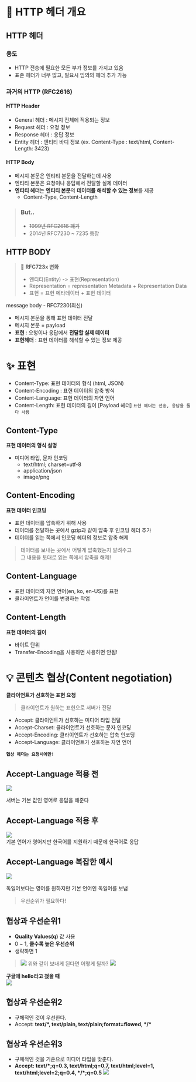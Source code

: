 
# 📑 HTTP 헤더 개요
## HTTP 헤더
### 용도
- HTTP 전송에 필요한 모든 부가 정보를 가지고 있음
- 표준 헤더가 너무 많고, 필요시 임의의 헤더 추가 가능

### 과거의 HTTP (RFC2616)
#### HTTP Header
- General 헤더 : 메시지 전체에 적용되는 정보
- Request 헤더 : 요청 정보
- Response 헤더 : 응답 정보
- Entity 헤더 :  엔티티 바디 정보 (ex. Content-Type : text/html, Content-Length: 3423)

#### HTTP Body
- 메시지 본문은 엔티티 본문을 전달하는데 사용
- 엔티티 본문은 요청이나 응답에서 전달할 실제 데이터
- **엔티티 헤더**는 **엔티티 본문**의 **데이터를 해석할 수 있는 정보**를 제공
  - Content-Type, Content-Length


> ### But..
> - ~~1999년 RFC2616 폐기~~
> - 2014년 RFC7230 ~ 7235 등장


## HTTP BODY
> 🎈 **RFC723x 변화**
> - 엔티티(Entity) -> 표현(Representation)
> - Representation = representation Metadata + Representation Data
> - 표현 = 표현 메타데이터 + 표현 데이터

 message body - RFC7230(최신)
 - 메시지 본문을 통해 표현 데이터 전달
 - 메시지 본문 = payload
 - **표현** : 요청이나 응답에서 **전달할 실제 데이터**
 - **표현헤더** : 표현 데이터를 해석할 수 있는 정보 제공

# ✨ 표현
 - Content-Type: 표현 데이터의 형식 (html, JSON)
 - Content-Encoding : 표현 데이터의 압축 방식 
 - Content-Language: 표현 데이터의 자연 언어
 - Content-Length: 표현 데이터의 길이 [Payload 헤더]
 `표현 헤더는 전송, 응답을 둘 다 사용`
 
 
## Content-Type
**표현 데이터의 형식 설명**
- 미디어 타입, 문자 인코딩
  - text/html; charset=utf-8
  - application/json
  - image/png

## Content-Encoding
**표현 데이터 인코딩**
- 표현 데이터를 압축하기 위해 사용
- 데이터를 전달하는 곳에서 gzip과 같이 압축 후 인코딩 헤더 추가
- 데이터를 읽는 쪽에서 인코딩 헤더의 정보로 압축 해제

> 데이터를 보내는 곳에서 어떻게 압축했는지 알려주고  
> 그 내용을 토대로 읽는 쪽에서 압축을 해제!

## Content-Language
- 표현 데이터의 자연 언어(en, ko, en-US)를 표현
- 클라이언트가 언어를 변경하는 작업

## Content-Length
**표현 데이터의 길이**
- 바이트 단위
- Transfer-Encoding을 사용하면 사용하면 안됨!

# 💡 콘텐츠 협상(Content negotiation)
**클라이언트가 선호하는 표현 요청**
> 클라이언트가 원하는 표현으로 서버가 전달

- Accept: 클라이언트가 선호하는 미디어 타입 전달
- Accept-Charset: 클라이언트가 선호하는 문자 인코딩
- Accept-Encoding: 클라이언트가 선호하는 압축 인코딩
- Accept-Language: 클라이언트가 선호하는 자연 언어

**`협상 헤더는 요청시에만!`**

## Accept-Language 적용 전
![](https://velog.velcdn.com/images/f1v3/post/e4860cf2-d0c9-4a5a-8732-236caca1c8ec/image.png)

서버는 기본 값인 영어로 응답을 해준다

## Accept-Language 적용 후 
![](https://velog.velcdn.com/images/f1v3/post/3e194f19-d7aa-41ab-b0d1-c22091b1b93b/image.png)  
기본 언어가 영어지만 한국어를 지원하기 때문에 한국어로 응답

## Accept-Language 복잡한 예시
![](https://velog.velcdn.com/images/f1v3/post/a281d0b9-e3ab-46b9-a5d9-10bf3c70501e/image.png)  

독일어보다는 영어를 원하지만 기본 언어인 독일어를 보냄

> 우선순위가 필요하다!

## 협상과 우선순위1 

-  **Quality Values(q)** 값 사용
- 0 ~ 1, **클수록 높은 우선순위**
- 생략하면 1

> ![](https://velog.velcdn.com/images/f1v3/post/9ae99aee-afbe-42f4-a0ff-3942d4d82a18/image.png)
> 위와 같이 보내게 된다면 어떻게 될까?
>![](https://velog.velcdn.com/images/f1v3/post/780e834d-8926-465f-aafa-54857a7b1fbd/image.png)

**구글에 hello라고 쳤을 때**  
![](https://velog.velcdn.com/images/f1v3/post/bba78853-7774-44f0-ab8d-d06c2fe119bc/image.png)


## 협상과 우선순위2
- 구체적인 것이 우선한다.
- Accept: **text/*, text/plain, text/plain;format=flowed, \*/\***

## 협상과 우선순위3
- 구체적인 것을 기준으로 미디어 타입을 맞춘다.
- **Accept: text/*;q=0.3, text/html;q=0.7, text/html;level=1,
 text/html;level=2;q=0.4, \*/\*;q=0.5**
   ![](https://velog.velcdn.com/images/f1v3/post/96f6a648-c8e0-492d-af53-8b4b8cfcbc54/image.png)
